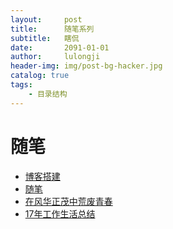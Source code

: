 ```yaml
---
layout:     post
title:      随笔系列
subtitle:   瞎侃
date:       2091-01-01
author:     lulongji
header-img: img/post-bg-hacker.jpg
catalog: true
tags:
    - 目录结构
---
```




# 随笔

- [博客搭建](https://blog.lulongji.cn/2015/10/10/随笔-简述个人博客搭建/)
- [随笔](https://blog.lulongji.cn/2015/10/11/随笔-随笔杂谈/)
- [在风华正茂中荒废青春](https://blog.lulongji.cn/2017/11/15/随笔-在风华正茂中荒废青春/)
- [17年工作生活总结](https://blog.lulongji.cn/2018/01/31/随笔-17年工作生活总结/)




